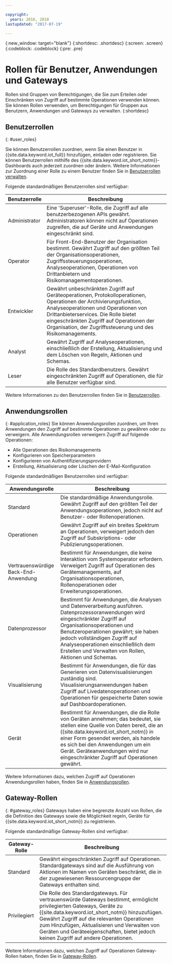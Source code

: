 ```yaml
---

copyright:
  years: 2016, 2018
lastupdated: "2017-07-19"

---
```


{:new_window: target="blank"}
{:shortdesc: .shortdesc}
{:screen: .screen}
{:codeblock: .codeblock}
{:pre: .pre}

# Rollen für Benutzer, Anwendungen und Gateways

Rollen sind Gruppen von Berechtigungen, die Sie zum Erteilen oder Einschränken von Zugriff auf bestimmte Operationen verwenden können. Sie können Rollen verwenden, um Berechtigungen für Gruppen aus Benutzern, Anwendungen und Gateways zu verwalten.
{:shortdesc}

## Benutzerrollen
{: #user_roles}

Sie können Benutzerrollen zuordnen, wenn Sie einen Benutzer in {{site.data.keyword.iot_full}} hinzufügen, einladen oder registrieren. Sie können Benutzerrollen mithilfe des {{site.data.keyword.iot_short_notm}}-Dashboards auch jederzeit zuordnen oder ändern. Weitere Informationen zur Zuordnung einer Rolle zu einem Benutzer finden Sie in [Benutzerrollen verwalten](managing_user_roles.html).

Folgende standardmäßigen Benutzerrollen sind verfügbar:

Benutzerrolle | Beschreibung
------------- | -------------
Administrator | Eine 'Superuser'-Rolle, die Zugriff auf alle benutzerbezogenen APIs gewährt. Administratoren können nicht auf Operationen zugreifen, die auf Geräte und Anwendungen eingeschränkt sind.
Operator | Für Front-End-Benutzer der Organisation bestimmt. Gewährt Zugriff auf den größten Teil der Organisationsoperationen, Zugriffssteuerungsoperationen, Analyseoperationen, Operationen von Drittanbietern und Risikomanagementoperationen.
Entwickler | Gewährt unbeschränkten Zugriff auf Geräteoperationen, Protokolloperationen, Operationen der Archivierungsfunktion, Analyseoperationen und Operationen von Drittanbieterservices. Die Rolle bietet eingeschränkten Zugriff auf Operationen der Organisation, der Zugriffssteuerung und des Risikomanagements.
Analyst | Gewährt Zugriff auf Analyseoperationen, einschließlich der Erstellung, Aktualisierung und dem Löschen von Regeln, Aktionen und Schemas.
Leser | Die Rolle des Standardbenutzers. Gewährt eingeschränkten Zugriff auf Operationen, die für alle Benutzer verfügbar sind.

Weitere Informationen zu den Benutzerrollen finden Sie in [Benutzerrollen](reference/roles_access.html).

## Anwendungsrollen
{: #application_roles}
Sie können Anwendungsrollen zuordnen, um Ihren Anwendungen den Zugriff auf bestimmte Operationen zu gewähren oder zu verweigern. Alle Anwendungsrollen verweigern Zugriff auf folgende Operationen:

- Alle Operationen des Risikomanagements
- Konfigurieren von Speicherparametern
- Konfigurieren von Authentifizierungsprovidern
- Erstellung, Aktualisierung oder Löschen der E-Mail-Konfiguration

Folgende standardmäßigen Benutzerrollen sind verfügbar:

Anwendungsrolle | Beschreibung
------------- | -------------
Standard | Die standardmäßige Anwendungsrolle. Gewährt Zugriff auf den größten Teil der Anwendungsoperationen, jedoch nicht auf Benutzer- oder Rollenoperationen.   
Operationen | Gewährt Zugriff auf ein breites Spektrum an Operationen, verweigert jedoch den Zugriff auf Subskriptions- oder Publizierungsoperationen.
Vertrauenswürdige Back-End-Anwendung | Bestimmt für Anwendungen, die keine Interaktion vom Systemoperator erfordern. Verweigert Zugriff auf Operationen des Gerätemanagements, auf Organisationsoperationen, Rollenoperationen oder Erweiterungsoperationen.
Datenprozessor | Bestimmt für Anwendungen, die Analysen und Datenverarbeitung ausführen. Datenprozessoranwendungen wird eingeschränkter Zugriff auf Organisationsoperationen und Benutzeroperationen gewährt; sie haben jedoch vollständigen Zugriff auf Analyseoperationen einschließlich dem Erstellen und Verwalten von Rollen, Aktionen und Schemas.
Visualisierung | Bestimmt für Anwendungen, die für das Generieren von Datenvisualisierungen zuständig sind. Visualisierungsanwendungen haben Zugriff auf Livedatenoperationen und Operationen für gespeicherte Daten sowie auf Dashboardoperationen.
Gerät | Bestimmt für Anwendungen, die die Rolle von Geräten annehmen; das bedeutet, sie stellen eine Quelle von Daten bereit, die an {{site.data.keyword.iot_short_notm}} in einer Form gesendet werden, als handele es sich bei den Anwendungen um ein Gerät. Geräteanwendungen wird nur eingeschränkter Zugriff auf Operationen gewährt.

Weitere Informationen dazu, welchen Zugriff auf Operationen Anwendungsrollen haben, finden Sie in [Anwendungsrollen](reference/app_roles_access.html).

## Gateway-Rollen
{: #gateway_roles}
Gateways haben eine begrenzte Anzahl von Rollen, die die Definition des Gateways sowie die Möglichkeit regeln, Geräte für {{site.data.keyword.iot_short_notm}} zu registrieren.

Folgende standardmäßige Gateway-Rollen sind verfügbar:

Gateway-Rolle | Beschreibung
------------- | -------------
Standard | Gewährt eingeschränkten Zugriff auf Operationen. Standardgateways sind auf die Ausführung von Aktionen im Namen von Geräten beschränkt, die in der zugewiesenen Ressourcengruppe der Gateways enthalten sind.
Privilegiert | Die Rolle des Standardgateways. Für vertrauenswürde Gateways bestimmt, ermöglicht privilegierten Gateways, Geräte zu {{site.data.keyword.iot_short_notm}} hinzuzufügen. Gewährt Zugriff auf die relevanten Operationen zum Hinzufügen, Aktualisieren und Verwalten von Geräten und Geräteeigenschaften, bietet jedoch keinen Zugriff auf andere Operationen.  

Weitere Informationen dazu, welchen Zugriff auf Operationen Gateway-Rollen haben, finden Sie in [Gateway-Rollen](reference/gateway_roles_access.html).
